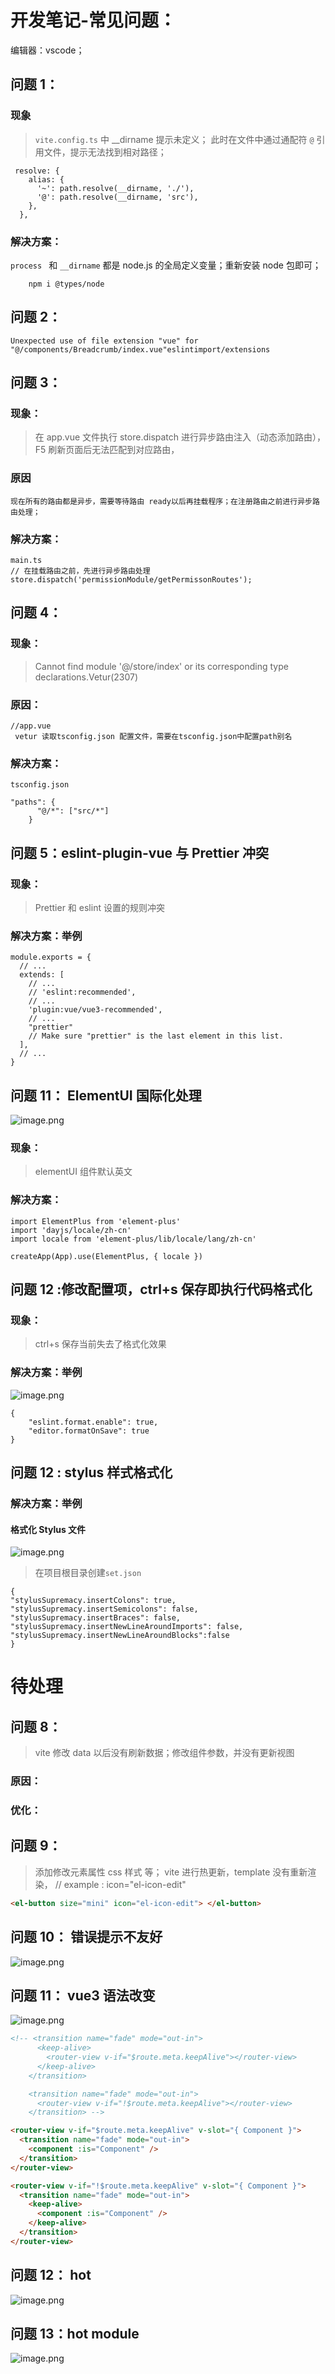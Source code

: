 # 开发笔记-常见问题：

编辑器：vscode；

## 问题 1：

### 现象

> `vite.config.ts` 中 \_\_dirname 提示未定义；
> 此时在文件中通过通配符 `@` 引用文件，提示无法找到相对路径；

```
 resolve: {
    alias: {
      '~': path.resolve(__dirname, './'),
      '@': path.resolve(__dirname, 'src'),
    },
  },

```

### 解决方案：

`process ` 和 `__dirname` 都是 node.js 的全局定义变量；重新安装 node 包即可；

        npm i @types/node

## 问题 2：

```
Unexpected use of file extension "vue" for "@/components/Breadcrumb/index.vue"eslintimport/extensions
```

## 问题 3：

### 现象：

> 在 app.vue 文件执行 store.dispatch 进行异步路由注入（动态添加路由），F5 刷新页面后无法匹配到对应路由，

### 原因

```
现在所有的路由都是异步，需要等待路由 ready以后再挂载程序；在注册路由之前进行异步路由处理；
```

### 解决方案：

```
main.ts
// 在挂载路由之前，先进行异步路由处理
store.dispatch('permissionModule/getPermissonRoutes');
```

## 问题 4：

### 现象：

> Cannot find module '@/store/index' or its corresponding type declarations.Vetur(2307)

### 原因：

```
//app.vue
 vetur 读取tsconfig.json 配置文件，需要在tsconfig.json中配置path别名
```

### 解决方案：

```
tsconfig.json

"paths": {
      "@/*": ["src/*"]
    }

```

## 问题 5：eslint-plugin-vue 与 Prettier 冲突

### 现象：

> Prettier 和 eslint 设置的规则冲突

### 解决方案：举例

```
module.exports = {
  // ...
  extends: [
    // ...
    // 'eslint:recommended',
    // ...
    'plugin:vue/vue3-recommended',
    // ...
    "prettier"
    // Make sure "prettier" is the last element in this list.
  ],
  // ...
}
```

## 问题 11： ElementUI 国际化处理

![image.png](https://p6-juejin.byteimg.com/tos-cn-i-k3u1fbpfcp/3b2568fdd7134016bb468791fbfc89b8~tplv-k3u1fbpfcp-watermark.image)

### 现象：

> elementUI 组件默认英文

### 解决方案：

```
import ElementPlus from 'element-plus'
import 'dayjs/locale/zh-cn'
import locale from 'element-plus/lib/locale/lang/zh-cn'

createApp(App).use(ElementPlus, { locale })

```

## 问题 12 :修改配置项，ctrl+s 保存即执行代码格式化

### 现象：

> ctrl+s 保存当前失去了格式化效果

### 解决方案：举例

![image.png](https://p6-juejin.byteimg.com/tos-cn-i-k3u1fbpfcp/2b21c19141a64e47be8d49d6963fe09a~tplv-k3u1fbpfcp-watermark.image)

```
{
    "eslint.format.enable": true,
    "editor.formatOnSave": true
}

```

## 问题 12 : stylus 样式格式化

### 解决方案：举例

#### 格式化 Stylus 文件

![image.png](https://p3-juejin.byteimg.com/tos-cn-i-k3u1fbpfcp/7e04d5f4153d45aea5ec0fa09c95a4c3~tplv-k3u1fbpfcp-watermark.image)

> 在项目根目录创建`set.json`

```
{
"stylusSupremacy.insertColons": true,
"stylusSupremacy.insertSemicolons": false,
"stylusSupremacy.insertBraces": false,
"stylusSupremacy.insertNewLineAroundImports": false,
"stylusSupremacy.insertNewLineAroundBlocks":false
}

```

# 待处理

## 问题 8：

> vite 修改 data 以后没有刷新数据；修改组件参数，并没有更新视图

### 原因：

### 优化：

## 问题 9：

> 添加修改元素属性 css 样式 等； vite 进行热更新，template 没有重新渲染， // example : icon="el-icon-edit"

```html
<el-button size="mini" icon="el-icon-edit"> </el-button>
```

## 问题 10： 错误提示不友好

![image.png](https://p6-juejin.byteimg.com/tos-cn-i-k3u1fbpfcp/1a07ce8d1bea437685e16dbb12c28464~tplv-k3u1fbpfcp-watermark.image)

## 问题 11： vue3 语法改变

![image.png](https://p1-juejin.byteimg.com/tos-cn-i-k3u1fbpfcp/eae4d702a29d4211b6f33f469029d619~tplv-k3u1fbpfcp-watermark.image)

```html
<!-- <transition name="fade" mode="out-in">
      <keep-alive>
        <router-view v-if="$route.meta.keepAlive"></router-view>
      </keep-alive>
    </transition>

    <transition name="fade" mode="out-in">
      <router-view v-if="!$route.meta.keepAlive"></router-view>
    </transition> -->
```

```html
<router-view v-if="$route.meta.keepAlive" v-slot="{ Component }">
  <transition name="fade" mode="out-in">
    <component :is="Component" />
  </transition>
</router-view>

<router-view v-if="!$route.meta.keepAlive" v-slot="{ Component }">
  <transition name="fade" mode="out-in">
    <keep-alive>
      <component :is="Component" />
    </keep-alive>
  </transition>
</router-view>
```

## 问题 12： hot

![image.png](https://p9-juejin.byteimg.com/tos-cn-i-k3u1fbpfcp/627a906b1b1b4088ba927f9db007b816~tplv-k3u1fbpfcp-watermark.image)

## 问题 13：hot module

![image.png](https://p3-juejin.byteimg.com/tos-cn-i-k3u1fbpfcp/df4e74f57ee24d2db09fe39d2fbdc17e~tplv-k3u1fbpfcp-watermark.image)
